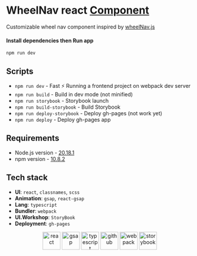 # WheelNav react [Component](https://barklim.github.io/wheelNav/)

Customizable wheel nav component inspired by [wheelNav.js](https://wheelnavjs.softwaretailoring.net/)

#### Install dependencies then Run app

```
npm run dev
```

## Scripts

- `npm run dev` - Fast ⚡ Running a frontend project on webpack dev server 
- `npm run build` - Build in dev mode (not minified)
- `npm run storybook` - Storybook launch
- `npm run build-storybook` - Build Storybook
- `npm run deploy-storybook` - Deploy gh-pages (not work yet)
- `npm run deploy` - Deploy gh-pages app

## Requirements

- Node.js version - [20.18.1](https://nodejs.org/en/blog/release/v20.18.1) 
- npm version  - [10.8.2](https://www.npmjs.com/package/npm/v/10.8.2)

## Tech stack

- **UI**: `react`, `classnames`, `scss`
- **Animation**: `gsap`, `react-gsap`
- **Lang**: `typescript`
- **Bundler**: `webpack`
- **UI.Workshop**: `StoryBook`
- **Deployment**: `gh-pages`

<div align="center">

[<img title="react" alt="react" height=48 src="https://cdn.auth0.com/blog/react-js/react.png"/>](https://react.dev/)
[<img title="gsap" alt="gsap" height=48 src="https://avatars.githubusercontent.com/u/2386673?s=48&v=4"/>](https://gsap.com/)
[<img title="typescript" alt="typescript" height=48 src="https://raw.githubusercontent.com/remojansen/logo.ts/master/ts.png"/>](https://www.typescriptlang.org/)
[<img title="github" alt="github" height=48 src="https://raw.githubusercontent.com/jmnote/z-icons/master/svg/github.svg"/>](https://github.com/)
[<img title="webpack" alt="webpack" height=48 src="https://avatars.githubusercontent.com/u/2105791?s=48&v=4"/>](https://webpack.js.org/)
[<img title="storybook" alt="storybook" height=48 src="https://avatars.githubusercontent.com/u/22632046?s=48&v=4"/>](https://storybook.js.org/)
